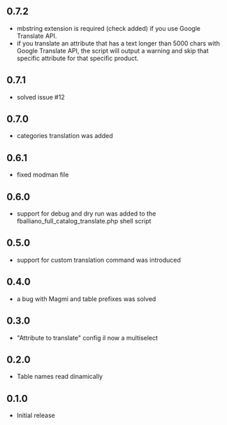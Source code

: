 0.7.2
-----
* mbstring extension is required (check added) if you use Google Translate API.
* if you translate an attribute that has a text longer than 5000 chars with
  Google Translate API, the script will output a warning and skip that specific
  attribute for that specific product.

0.7.1
-----
* solved issue #12

0.7.0
-----
* categories translation was added

0.6.1
-----
* fixed modman file

0.6.0
-----
* support for debug and dry run was added to the fballiano_full_catalog_translate.php shell script

0.5.0
-----
* support for custom translation command was introduced

0.4.0
-----
* a bug with Magmi and table prefixes was solved

0.3.0
-----
* "Attribute to translate" config il now a multiselect

0.2.0
-----
* Table names read dinamically

0.1.0
-----
* Initial release
